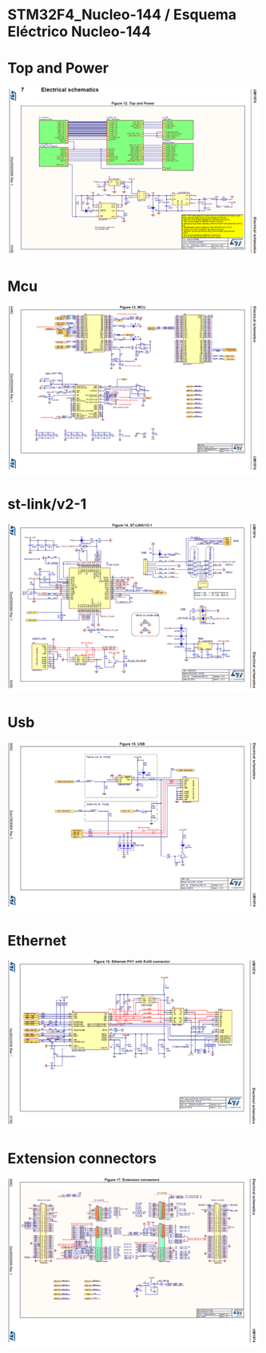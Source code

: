 # STM32F4_Nucleo-144 / Esquema Eléctrico Nucleo-144

<H1>Top and Power</H1>
<img src="top and power.png">
<H1>Mcu</H1>
<img src="mcu.png">
<H1>st-link/v2-1</H1>
<img src="st-link_v2-1.png">
<H1>Usb</H1>
<img src="usb.png">
<H1>Ethernet</H1>
<img src="ethernet PHY with R-45 connector.png"><br>
<H1>Extension connectors</H1>
<img src="extension connectors.png">
